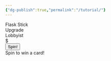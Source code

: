 ```yaml
---
{"dg-publish":true,"permalink":"/tutorial/"}
---
```


<div class="spin-bar-container">
  <div id="spinBar">
    <div class="bar-option" data-chance="0.45">Flask Stick</div>
    <div class="bar-option" data-chance="0.20">Upgrade</div>
    <div class="bar-option" data-chance="20">Lobbyist</div>
    <div class="bar-option" data-chance="10">$</div>
  </div>
  <div class="bar-pointer"></div>
</div>
<button id="spinBtn">Spin!</button>
<div id="resultDisplay">Spin to win a card!</div>

<script src="https://github.com/starryxoxo/cardclash/src/spin.js">
<script src="https://github.com/starryxoxo/cardclash/src/maincurrency.js">
